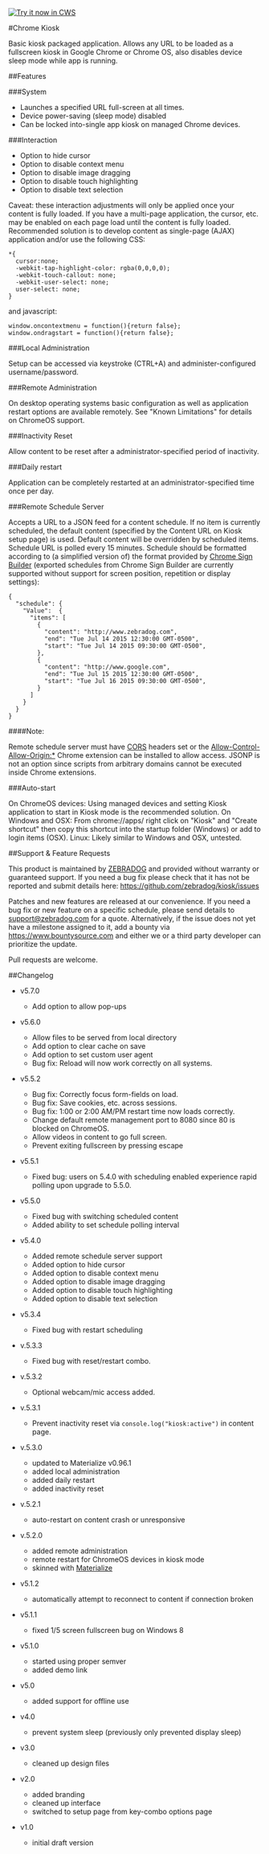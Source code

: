 <a target="_blank" href="https://chrome.google.com/webstore/detail/kiosk/afhcomalholahplbjhnmahkoekoijban">![Try it now in CWS](https://raw.github.com/GoogleChrome/chrome-app-samples/master/tryitnowbutton.png "Click here to install this application from the Chrome Web Store")</a>

#Chrome Kiosk

Basic kiosk packaged application. Allows any URL to be loaded as a fullscreen kiosk in Google Chrome or Chrome OS, also disables device sleep mode while app is running.

##Features

###System
- Launches a specified URL full-screen at all times.
- Device power-saving (sleep mode) disabled
- Can be locked into-single app kiosk on managed Chrome devices.

###Interaction

- Option to hide cursor
- Option to disable context menu
- Option to disable image dragging
- Option to disable touch highlighting
- Option to disable text selection

Caveat: these interaction adjustments will only be applied once your content is fully loaded. If you have a multi-page application, the cursor, etc. may be enabled on each page load until the content is fully loaded. Recommended solution is to develop content as single-page (AJAX) application and/or use the following CSS:
```
*{
  cursor:none;
  -webkit-tap-highlight-color: rgba(0,0,0,0);
  -webkit-touch-callout: none;
  -webkit-user-select: none;
  user-select: none;
}
```
and javascript:
```
window.oncontextmenu = function(){return false};
window.ondragstart = function(){return false};
```

###Local Administration

Setup can be accessed via keystroke (CTRL+A) and administer-configured username/password.

###Remote Administration

On desktop operating systems basic configuration as well as application restart options are available remotely. See "Known Limitations" for details on ChromeOS support.

###Inactivity Reset

Allow content to be reset after a administrator-specified period of inactivity.

###Daily restart

Application can be completely restarted at an administrator-specified time once per day.

###Remote Schedule Server

Accepts a URL to a JSON feed for a content schedule. If no item is currently scheduled, the default content (specified by the Content URL on Kiosk setup page) is used. Default content will be overridden by scheduled items. Schedule URL is polled every 15 minutes. Schedule should be formatted according to (a simplified version of) the format provided by [Chrome Sign Builder](https://chrome.google.com/webstore/detail/chrome-sign-builder/odjaaghiehpobimgdjjfofmablbaleem?hl=en) (exported schedules from Chrome Sign Builder are currently supported without support for screen position, repetition or display settings):
```
{
  "schedule": {
    "Value":  {
      "items": [
        {
          "content": "http://www.zebradog.com",
          "end": "Tue Jul 14 2015 12:30:00 GMT-0500",
          "start": "Tue Jul 14 2015 09:30:00 GMT-0500",
        },
        {
          "content": "http://www.google.com",
          "end": "Tue Jul 15 2015 12:30:00 GMT-0500",
          "start": "Tue Jul 16 2015 09:30:00 GMT-0500",
        }
      ]
    }
  }
}
```

####Note:

Remote schedule server must have [CORS](https://developer.mozilla.org/en-US/docs/Web/HTTP/Access_control_CORS) headers set or the [Allow-Control-Allow-Origin:*](https://chrome.google.com/webstore/detail/allow-control-allow-origi/nlfbmbojpeacfghkpbjhddihlkkiljbi?hl=en-US) Chrome extension can be installed to allow access. JSONP is not an option since scripts from arbitrary domains cannot be executed inside Chrome extensions.

###Auto-start

On ChromeOS devices: Using managed devices and setting Kiosk application to start in Kiosk mode is the recommended solution.
On Windows and OSX: From chrome://apps/ right click on "Kiosk" and "Create shortcut" then copy this shortcut into the startup folder (Windows) or add to login items (OSX).
Linux: Likely similar to Windows and OSX, untested.

##Support & Feature Requests

This product is maintained by [ZEBRADOG](http://www.zebradog.com) and provided without warranty or guaranteed  support. If you need a bug fix please check that it has not be reported and submit details here: https://github.com/zebradog/kiosk/issues 

Patches and new features are released at our convenience. If you need a bug fix or new feature on a specific schedule, please send details to support@zebradog.com for a quote. Alternatively, if the issue does not yet have a milestone assigned to it, add a bounty via https://www.bountysource.com and either we or a third party developer can prioritize the update. 

Pull requests are welcome.

##Changelog

- v5.7.0
  - Add option to allow pop-ups

- v5.6.0
  - Allow files to be served from local directory
  - Add option to clear cache on save
  - Add option to set custom user agent
  - Bug fix: Reload will now work correctly on all systems.

- v5.5.2
  - Bug fix: Correctly focus form-fields on load.
  - Bug fix: Save cookies, etc. across sessions.
  - Bug fix: 1:00 or 2:00 AM/PM restart time now loads correctly.
  - Change default remote management port to 8080 since 80 is blocked on ChromeOS.
  - Allow videos in content to go full screen.
  - Prevent exiting fullscreen by pressing escape

- v5.5.1
  - Fixed bug: users on 5.4.0 with scheduling enabled experience rapid polling upon upgrade to 5.5.0. 
  
- v5.5.0
  - Fixed bug with switching scheduled content
  - Added ability to set schedule polling interval

- v5.4.0
    - Added remote schedule server support
    - Added option to hide cursor
    - Added option to disable context menu
    - Added option to disable image dragging
    - Added option to disable touch highlighting
    - Added option to disable text selection

- v5.3.4
    - Fixed bug with restart scheduling

- v.5.3.3
    - Fixed bug with reset/restart combo.

- v.5.3.2
    - Optional webcam/mic access added.

- v.5.3.1
    - Prevent inactivity reset via `console.log("kiosk:active")` in content page.

- v.5.3.0
    - updated to Materialize v0.96.1
    - added local administration
    - added daily restart
    - added inactivity reset

- v.5.2.1
	- auto-restart on content crash or unresponsive

- v.5.2.0
	- added remote administration
	- remote restart for ChromeOS devices in kiosk mode
	- skinned with [Materialize](http://materializecss.com/)

- v5.1.2
	- automatically attempt to reconnect to content if connection broken

- v5.1.1
	- fixed 1/5 screen fullscreen bug on Windows 8

- v5.1.0
	- started using proper semver
	- added demo link

- v5.0
	- added support for offline use

- v4.0
	- prevent system sleep	(previously only prevented display sleep)

- v3.0
	- cleaned up design files

- v2.0
	- added branding
	- cleaned up interface
	- switched to setup page from key-combo options page

- v1.0
	- initial draft version
